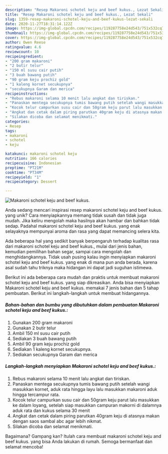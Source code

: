 ```yaml
---
description: "Resep Makaroni schotel keju and beef kukus., Lezat Sekali"
title: "Resep Makaroni schotel keju and beef kukus., Lezat Sekali"
slug: 1359-resep-makaroni-schotel-keju-and-beef-kukus-lezat-sekali
date: 2020-11-27T18:31:14.122Z
image: https://img-global.cpcdn.com/recipes/119287758e24d543/751x532cq70/makaroni-schotel-keju-and-beef-kukus-foto-resep-utama.jpg
thumbnail: https://img-global.cpcdn.com/recipes/119287758e24d543/751x532cq70/makaroni-schotel-keju-and-beef-kukus-foto-resep-utama.jpg
cover: https://img-global.cpcdn.com/recipes/119287758e24d543/751x532cq70/makaroni-schotel-keju-and-beef-kukus-foto-resep-utama.jpg
author: Owen Reese
ratingvalue: 4.6
reviewcount: 10
recipeingredient:
- "200 gram makaroni"
- "2 butir telur"
- "150 ml susu cair putih"
- "3 buah bawang putih"
- "90 gram keju prochiz gold"
- "1 kaleng kornet secukupnya"
- "secukupnya Garam dan merica"
recipeinstructions:
- "Rebus makaroni selama 10 menit lalu angkat dan tiriskan."
- "Panaskan mentega secukupnya tumis bawang putih setelah wangi masukkan kornet, aduk rata hingga layu lalu masukkan makaroni aduk hingga tercampur rata."
- "Kocok telur campurkan susu cair dan 50gram keju parut lalu masukkan ke dalam loyang, setelah siap masukkan campuran makorni di dalamnya aduk rata dan kukus selama 30 menit"
- "Angkat dan cetak dalam piring parutkan 40gram keju di atasnya makan dengan saos sambal abc agar lebih nikmat."
- "Silakan dicoba dan selamat menikmati."
categories:
- Resep
tags:
- makaroni
- schotel
- keju

katakunci: makaroni schotel keju 
nutrition: 166 calories
recipecuisine: Indonesian
preptime: "PT21M"
cooktime: "PT34M"
recipeyield: "1"
recipecategory: Dessert

---
```



![Makaroni schotel keju and beef kukus.](https://img-global.cpcdn.com/recipes/119287758e24d543/751x532cq70/makaroni-schotel-keju-and-beef-kukus-foto-resep-utama.jpg)

Anda sedang mencari inspirasi resep makaroni schotel keju and beef kukus. yang unik? Cara menyiapkannya memang tidak susah dan tidak juga mudah. Jika keliru mengolah maka hasilnya akan hambar dan bahkan tidak sedap. Padahal makaroni schotel keju and beef kukus. yang enak selayaknya mempunyai aroma dan rasa yang dapat memancing selera kita.

Ada beberapa hal yang sedikit banyak berpengaruh terhadap kualitas rasa dari makaroni schotel keju and beef kukus., mulai dari jenis bahan, kemudian pemilihan bahan segar, sampai cara mengolah dan menghidangkannya. Tidak usah pusing kalau ingin menyiapkan makaroni schotel keju and beef kukus. yang enak di mana pun anda berada, karena asal sudah tahu triknya maka hidangan ini dapat jadi suguhan istimewa.




Berikut ini ada beberapa cara mudah dan praktis untuk membuat makaroni schotel keju and beef kukus. yang siap dikreasikan. Anda bisa menyiapkan Makaroni schotel keju and beef kukus. memakai 7 jenis bahan dan 5 tahap pembuatan. Berikut ini langkah-langkah untuk membuat hidangannya.

<!--inarticleads1-->

##### Bahan-bahan dan bumbu yang dibutuhkan dalam pembuatan Makaroni schotel keju and beef kukus.:

1. Gunakan 200 gram makaroni
1. Gunakan 2 butir telur
1. Ambil 150 ml susu cair putih
1. Sediakan 3 buah bawang putih
1. Ambil 90 gram keju prochiz gold
1. Sediakan 1 kaleng kornet secukupnya.
1. Sediakan secukupnya Garam dan merica




<!--inarticleads2-->

##### Langkah-langkah menyiapkan Makaroni schotel keju and beef kukus.:

1. Rebus makaroni selama 10 menit lalu angkat dan tiriskan.
1. Panaskan mentega secukupnya tumis bawang putih setelah wangi masukkan kornet, aduk rata hingga layu lalu masukkan makaroni aduk hingga tercampur rata.
1. Kocok telur campurkan susu cair dan 50gram keju parut lalu masukkan ke dalam loyang, setelah siap masukkan campuran makorni di dalamnya aduk rata dan kukus selama 30 menit
1. Angkat dan cetak dalam piring parutkan 40gram keju di atasnya makan dengan saos sambal abc agar lebih nikmat.
1. Silakan dicoba dan selamat menikmati.




Bagaimana? Gampang kan? Itulah cara membuat makaroni schotel keju and beef kukus. yang bisa Anda lakukan di rumah. Semoga bermanfaat dan selamat mencoba!
